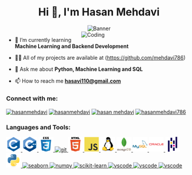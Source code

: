 <h1 align="center">Hi 👋, I'm Hasan Mehdavi</h1>
<div align="center">
    <img src="https://res.cloudinary.com/superfolio/image/upload/v1620689979/68747470733a2f2f692e70696e696d672e636f6d2f6f726967696e616c732f63362f33332f63322f63363333633230656465383266306530636564376435373064626533613166332e676966_yjuh2s.gif" alt="Banner">
</div>
<img align="right" alt="Coding" width="300" src="https://media4.giphy.com/media/qgQUggAC3Pfv687qPC/giphy.gif?cid=ecf05e474at2lug1yuov2xccle40ajab4fb6ojtnbls6a0bs&ep=v1_gifs_related&rid=giphy.gif&ct=g" />


- 🌱 I’m currently learning **Machine Learning and Backend Development**

- 👨‍💻 All of my projects are available at (https://github.com/mehdavi786)

- 💬 Ask me about **Python, Machine Learning and SQL**

- 📫 How to reach me **hasavi110@gmail.com**

<h3 align="left">Connect with me:</h3>
<p align="left">
<a href="https://www.linkedin.com/in/hasan-mehdavi-46b805275/" target="blank"><img align="center" src="https://raw.githubusercontent.com/rahuldkjain/github-profile-readme-generator/master/src/images/icons/Social/linked-in-alt.svg" alt="hasanmehdavi" height="30" width="40" /></a>
<a href="https://www.kaggle.com/hasanmehdavi" target="blank"><img align="center" src="https://th.bing.com/th/id/R.f99d00d5ad7a8ba83fba26029db97c9a?rik=3xw2UMfrGqGoUA&pid=ImgRaw&r=0" alt="hasanmehdavi" height="30" width="40" /></a>
<a href="https://www.facebook.com/profile.php?id=100026222212941" target="blank"><img align="center" src="https://raw.githubusercontent.com/rahuldkjain/github-profile-readme-generator/master/src/images/icons/Social/facebook.svg" alt="hasan mehdavi" height="30" width="40" /></a>
<a href="https://instagram.com/hasanmehdavi786/" target="blank"><img align="center" src="https://raw.githubusercontent.com/rahuldkjain/github-profile-readme-generator/master/src/images/icons/Social/instagram.svg" alt="hasanmehdavi786" height="30" width="40" /></a>
</p>

<h3 align="left">Languages and Tools:</h3>
<p align="left"> <a href="https://www.cprogramming.com/" target="_blank" rel="noreferrer"> <img src="https://raw.githubusercontent.com/devicons/devicon/master/icons/c/c-original.svg" alt="c" width="40" height="40"/> </a> <a href="https://isocpp.org/" target="_blank" rel="noreferrer"> <img src="https://raw.githubusercontent.com/devicons/devicon/master/icons/cplusplus/cplusplus-original.svg" alt="cplusplus" width="40" height="40"/> </a> <a href="https://www.w3.org/Style/CSS/Overview.en.html" target="_blank" rel="noreferrer"> <img src="https://raw.githubusercontent.com/devicons/devicon/master/icons/css3/css3-original-wordmark.svg" alt="css3" width="40" height="40"/> </a> <a href="https://git-scm.com/" target="_blank" rel="noreferrer"> <img src="https://www.vectorlogo.zone/logos/git-scm/git-scm-icon.svg" alt="git" width="40" height="40"/> </a> <a href="https://www.w3.org/html/" target="_blank" rel="noreferrer"> <img src="https://raw.githubusercontent.com/devicons/devicon/master/icons/html5/html5-original-wordmark.svg" alt="html5" width="40" height="40"/> </a> <a href="https://developer.mozilla.org/en-US/docs/Web/JavaScript" target="_blank" rel="noreferrer"> <img src="https://raw.githubusercontent.com/devicons/devicon/master/icons/javascript/javascript-original.svg" alt="javascript" width="40" height="40"/> </a> <a href="https://www.linux.org/" target="_blank" rel="noreferrer"> <img src="https://raw.githubusercontent.com/devicons/devicon/master/icons/linux/linux-original.svg" alt="linux" width="40" height="40"/> </a> <a href="https://www.mongodb.com/" target="_blank" rel="noreferrer"> <img src="https://raw.githubusercontent.com/devicons/devicon/master/icons/mongodb/mongodb-original-wordmark.svg" alt="mongodb" width="40" height="40"/> </a> <a href="https://www.mysql.com/" target="_blank" rel="noreferrer"> <img src="https://raw.githubusercontent.com/devicons/devicon/master/icons/mysql/mysql-original-wordmark.svg" alt="mysql" width="40" height="40"/> </a> <a href="https://www.oracle.com/" target="_blank" rel="noreferrer"> <img src="https://raw.githubusercontent.com/devicons/devicon/master/icons/oracle/oracle-original.svg" alt="oracle" width="40" height="40"/> </a> <a href="https://pandas.pydata.org/" target="_blank" rel="noreferrer"> <img src="https://raw.githubusercontent.com/devicons/devicon/2ae2a900d2f041da66e950e4d48052658d850630/icons/pandas/pandas-original.svg" alt="pandas" width="40" height="40"/> </a> <a href="https://www.python.org" target="_blank" rel="noreferrer"> <img src="https://raw.githubusercontent.com/devicons/devicon/master/icons/python/python-original.svg" alt="python" width="40" height="40"/> </a> <a href="https://seaborn.pydata.org/" target="_blank" rel="noreferrer"> <img src="https://github.com/mehdavi786/mehdavi786/blob/main/images/seaborn.svg" alt="seaborn" width="40" height="40"/> </a> <a href="https://numpy.org/" target="_blank" rel="noreferrer"> <img src="https://github.com/mehdavi786/mehdavi786/blob/main/images/numpy.svg" alt="numpy" width="40" height="40"/> </a> <a href="https://scikit-learn.org/stable/index.html" target="_blank" rel="noreferrer"> <img src="https://github.com/mehdavi786/mehdavi786/blob/main/images/Scikit_learn.svg" alt="scikit-learn" width="40" height="40"/> </a> <a href="https://code.visualstudio.com/" target="_blank" rel="noreferrer"> <img src="https://github.com/mehdavi786/mehdavi786/blob/main/images/vscode.png" alt="vscode" width="40" height="40"/> </a> <a href="https://react.dev/" target="_blank" rel="noreferrer"> <img src="https://github.com/mehdavi786/mehdavi786/blob/main/images/react-original.svg" alt="vscode" width="40" height="40"/> </a> <a href="https://learn.microsoft.com/en-us/aspnet/core/tutorials/first-mvc-app/start-mvc?view=aspnetcore-8.0&tabs=visual-studio" target="_blank" rel="noreferrer"> <img src="https://upload.wikimedia.org/wikipedia/commons/thumb/e/ee/.NET_Core_Logo.svg/1200px-.NET_Core_Logo.svg.png" alt="vscode" width="40" height="40"/> </a> </p>
